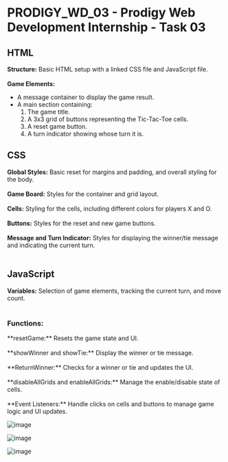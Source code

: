 # PRODIGY_WD_03 - Prodigy Web Development Internship - Task 03

<h2>HTML</h2>

**Structure:** Basic HTML setup with a linked CSS file and JavaScript file.<br><br>
**Game Elements:**
- A message container to display the game result.
- A main section containing:
  1) The game title.
  2) A 3x3 grid of buttons representing the Tic-Tac-Toe cells.
  3) A reset game button.
  4) A turn indicator showing whose turn it is.


<h2>CSS</h2>

**Global Styles:** Basic reset for margins and padding, and overall styling for the body. <br><br>
**Game Board:** Styles for the container and grid layout. <br><br>
**Cells:** Styling for the cells, including different colors for players X and O. <br><br>
**Buttons:** Styles for the reset and new game buttons. <br><br>
**Message and Turn Indicator:** Styles for displaying the winner/tie message and indicating the current turn. <br><br>

<h2>JavaScript</h2>

**Variables:** Selection of game elements, tracking the current turn, and move count. <br><br>
<h3>Functions:</h3> 
**resetGame:** Resets the game state and UI. <br><br>
**showWinner and showTie:** Display the winner or tie message. <br><br>
**ReturnWinner:** Checks for a winner or tie and updates the UI. <br><br>
**disableAllGrids and enableAllGrids:** Manage the enable/disable state of cells. <br><br>
**Event Listeners:** Handle clicks on cells and buttons to manage game logic and UI updates.<br>


![image](https://github.com/itsme-Muthu/PRODIGY_WD_03/assets/116727546/fbbfca58-e5a1-4e8b-8c5a-4b68cded7967)

![image](https://github.com/itsme-Muthu/PRODIGY_WD_03/assets/116727546/768c66ce-aa64-4584-85cd-d1fe4dfd4643)

![image](https://github.com/itsme-Muthu/PRODIGY_WD_03/assets/116727546/afd3e5a4-a8eb-4a2e-9471-62b790519019)





